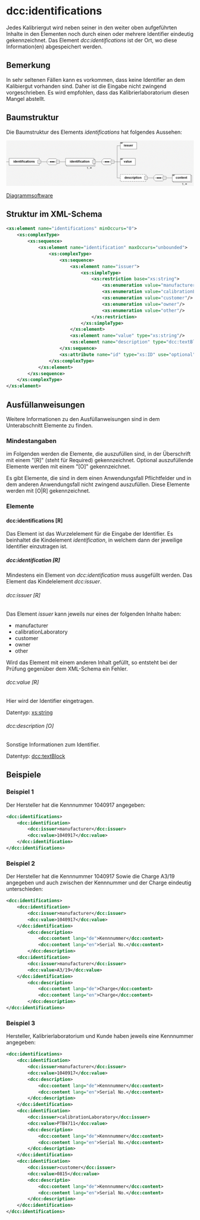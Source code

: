 # dcc:identifications

Jedes Kalibriergut wird neben seiner in den weiter oben aufgeführten Inhalte in den 
Elementen noch durch einen oder mehrere Identifier eindeutig gekennzeichnet. Das 
Element *dcc:identifications* ist der Ort, wo diese Information(en) abgespeichert werden.

## Bemerkung

In sehr seltenen Fällen kann es vorkommen, dass keine Identifier an dem Kalibiergut 
vorhanden sind. Daher ist die Eingabe nicht zwingend vorgeschrieben. Es wird empfohlen, 
dass das Kalibrierlaboratorium diesen Mangel abstellt.

## Baumstruktur

Die Baumstruktur des Elements *identifications* hat folgendes Aussehen:

<img src="../../images/identifications.png" alt="identifications" width="725" />

[Diagrammsoftware](../XSD_diagramviewer.md)

## Struktur im XML-Schema

```xml
<xs:element name="identifications" minOccurs="0">
	<xs:complexType>
		<xs:sequence>
			<xs:element name="identification" maxOccurs="unbounded">
				<xs:complexType>
					<xs:sequence>
						<xs:element name="issuer">
							<xs:simpleType>
								<xs:restriction base="xs:string">
									<xs:enumeration value="manufacturer"/>
									<xs:enumeration value="calibrationLaboratory"/>
									<xs:enumeration value="customer"/>
									<xs:enumeration value="owner"/>
									<xs:enumeration value="other"/>
								</xs:restriction>
							</xs:simpleType>
						</xs:element>
						<xs:element name="value" type="xs:string"/>
						<xs:element name="description" type="dcc:textBlock" minOccurs="0"/>
					</xs:sequence>
					<xs:attribute name="id" type="xs:ID" use="optional"/>
				</xs:complexType>
			</xs:element>
		</xs:sequence>
	</xs:complexType>
</xs:element>
```

## Ausfüllanweisungen

Weitere Informationen zu den Ausfüllanweisungen sind in dem Unterabschnitt Elemente
zu finden.

### Mindestangaben

im Folgenden werden die Elemente, die auszufüllen sind, in der Überschrift mit einem 
"[R]" (steht für Required) gekennzeichnet. Optional auszufüllende Elemente 
werden mit einem "[O]" gekennzeichnet. 

Es gibt Elemente, die sind in dem einen Anwendungsfall Pflichtfelder und in dem anderen 
Anwendungsfall nicht zwingend auszufüllen. Diese Elemente werden mit [O|R] gekennzeichnet.


### Elemente

#### dcc:identifications [R]
Das Element ist das Wurzelelement für die Eingabe der Identifier. Es beinhaltet die
Kindelement *identification*, in welchem dann der jeweilige Identifier einzutragen 
ist.

##### dcc:identification [R]

Mindestens ein Element von *dcc:identification* muss ausgefüllt werden. Das Element das 
Kindelelement *dcc:issuer*.

###### dcc:issuer [R]

Das Element *issuer* kann jeweils nur eines der folgenden Inhalte haben:

- manufacturer
- calibrationLaboratory
- customer
- owner
- other

Wird das Element mit einem anderen Inhalt gefüllt, so entsteht bei der Prüfung
gegenüber dem XML-Schema ein Fehler. 


###### dcc:value [R]

Hier wird der Identifier eingetragen. 

Datentyp: [xs:string](https://www.w3.org/TR/xmlschema-2/#string)

###### dcc:description [O]

Sonstige Informationen zum Identifier.

Datentyp: [dcc:textBlock](../auxElements/textBlock.md)

## Beispiele

### Beispiel 1

Der Hersteller hat die Kennnummer 1040917 angegeben:

```xml
<dcc:identifications>
	<dcc:identification>
		<dcc:issuer>manufacturer</dcc:issuer>
		<dcc:value>1040917</dcc:value>
	</dcc:identification>
</dcc:identifications>
```

### Beispiel 2

Der Hersteller hat die Kennnummer 1040917 Sowie die Charge A3/19 angegeben und auch
zwischen der Kennnummer und der Charge eindeutig unterschieden:

```xml
<dcc:identifications>
	<dcc:identification>
		<dcc:issuer>manufacturer</dcc:issuer>
		<dcc:value>1040917</dcc:value>
	</dcc:identification>
		<dcc:description>
			<dcc:content lang="de">Kennnummer</dcc:content>
			<dcc:content lang="en">Serial No.</dcc:content>
		</dcc:description>
	<dcc:identification>
		<dcc:issuer>manufacturer</dcc:issuer>
		<dcc:value>A3/19</dcc:value>
	</dcc:identification>
		<dcc:description>
			<dcc:content lang="de">Charge</dcc:content>
			<dcc:content lang="en">Charge</dcc:content>
		</dcc:description>
</dcc:identifications>
```

### Beispiel 3

Hersteller, Kalibrierlaboratorium und Kunde haben jeweils eine Kennnummer angegeben:

```xml
<dcc:identifications>
	<dcc:identification>
		<dcc:issuer>manufacturer</dcc:issuer>
		<dcc:value>1040917</dcc:value>
		<dcc:description>
			<dcc:content lang="de">Kennnummer</dcc:content>
			<dcc:content lang="en">Serial No.</dcc:content>
		</dcc:description>
	</dcc:identification>
	<dcc:identification>
		<dcc:issuer>calibrationLaboratory</dcc:issuer>
		<dcc:value>PTB4711</dcc:value>
		<dcc:description>
			<dcc:content lang="de">Kennnummer</dcc:content>
			<dcc:content lang="en">Serial No.</dcc:content>
		</dcc:description>
	</dcc:identification>
	<dcc:identification>
		<dcc:issuer>customer</dcc:issuer>
		<dcc:value>0815</dcc:value>
		<dcc:descriptio>
			<dcc:content lang="de">Kennnummer</dcc:content>
			<dcc:content lang="en">Serial No.</dcc:content>
		</dcc:description>
	</dcc:identification>
</dcc:identifications>
```


